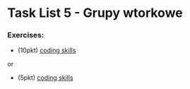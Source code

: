 # Task List 5 - Grupy wtorkowe

### Exercises:

- (10pkt) [coding skills](https://www.codewars.com/kata/search/python?q=&r=-6&tags=)

or

- (5pkt) [coding skills](https://www.codewars.com/kata/search/python?q=&r=-5&tags=)

